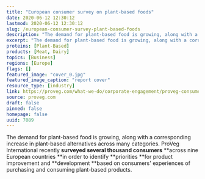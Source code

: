 ```yaml
---
title: "European consumer survey on plant-based foods"
date: 2020-06-12 12:30:12
lastmod: 2020-06-12 12:30:12
slug: /european-consumer-survey-plant-based-foods
description: "The demand for plant-based food is growing, along with a corresponding increase in plant-based alternatives across many categories. ProVeg International recently surveyed several thousand consumers across nine European countries in order to identify priorities for product improvement and development based on consumers’ experiences of purchasing and consuming plant-based products."
excerpt: "The demand for plant-based food is growing, along with a corresponding increase in plant-based alternatives across many categories. ProVeg International recently surveyed several thousand consumers across nine European countries in order to identify priorities for product improvement and development based on consumers’ experiences of purchasing and consuming plant-based products."
proteins: [Plant-Based]
products: [Meat, Dairy]
topics: [Business]
regions: [Europe]
flags: []
featured_image: "cover_0.jpg"
featured_image_caption: "report cover"
resource_type: [industry]
link: https://proveg.com/what-we-do/corporate-engagement/proveg-consumer-survey-report-download/
source: proveg.com
draft: false
pinned: false
homepage: false
uuid: 7089
---
```

The demand for plant-based food is growing, along with a corresponding
increase in plant-based alternatives across many categories. ProVeg
International recently **surveyed several thousand consumers** **across
nine European countries **in order to identify **priorities **for
product improvement and **development **based on consumers' experiences
of purchasing and consuming plant-based products.
